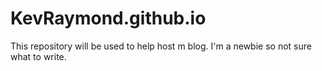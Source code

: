 KevRaymond.github.io
====================
This repository will be used to help host m blog. I'm a newbie so not sure what to write.
